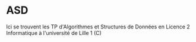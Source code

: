 # ASD
Ici se trouvent les TP d'Algorithmes et Structures de Données en Licence 2 Informatique à l'université de Lille 1 (C)
